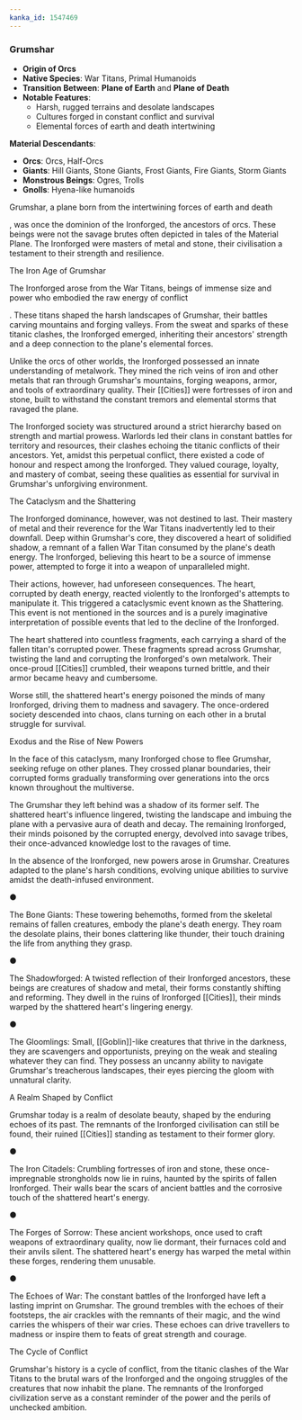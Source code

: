 ```yaml
---
kanka_id: 1547469
---
```


### **Grumshar**

* **Origin of Orcs**
* **Native Species**: War Titans, Primal Humanoids
* **Transition Between**: **Plane of Earth** and **Plane of Death**
* **Notable Features**:
  + Harsh, rugged terrains and desolate landscapes
  + Cultures forged in constant conflict and survival
  + Elemental forces of earth and death intertwining

**Material Descendants**:

* **Orcs**: Orcs, Half-Orcs
* **Giants**: Hill Giants, Stone Giants, Frost Giants, Fire Giants, Storm Giants
* **Monstrous Beings**: Ogres, Trolls
* **Gnolls**: Hyena-like humanoids

Grumshar, a plane born from the intertwining forces of earth and death

, was once the dominion of the Ironforged, the ancestors of orcs. These beings were not the savage brutes often depicted in tales of the Material Plane. The Ironforged were masters of metal and stone, their civilisation a testament to their strength and resilience.

The Iron Age of Grumshar

The Ironforged arose from the War Titans, beings of immense size and power who embodied the raw energy of conflict

. These titans shaped the harsh landscapes of Grumshar, their battles carving mountains and forging valleys. From the sweat and sparks of these titanic clashes, the Ironforged emerged, inheriting their ancestors' strength and a deep connection to the plane's elemental forces.

Unlike the orcs of other worlds, the Ironforged possessed an innate understanding of metalwork. They mined the rich veins of iron and other metals that ran through Grumshar's mountains, forging weapons, armor, and tools of extraordinary quality. Their [[Cities]] were fortresses of iron and stone, built to withstand the constant tremors and elemental storms that ravaged the plane.

The Ironforged society was structured around a strict hierarchy based on strength and martial prowess. Warlords led their clans in constant battles for territory and resources, their clashes echoing the titanic conflicts of their ancestors. Yet, amidst this perpetual conflict, there existed a code of honour and respect among the Ironforged. They valued courage, loyalty, and mastery of combat, seeing these qualities as essential for survival in Grumshar's unforgiving environment.

The Cataclysm and the Shattering

The Ironforged dominance, however, was not destined to last. Their mastery of metal and their reverence for the War Titans inadvertently led to their downfall. Deep within Grumshar's core, they discovered a heart of solidified shadow, a remnant of a fallen War Titan consumed by the plane's death energy. The Ironforged, believing this heart to be a source of immense power, attempted to forge it into a weapon of unparalleled might.

Their actions, however, had unforeseen consequences. The heart, corrupted by death energy, reacted violently to the Ironforged's attempts to manipulate it. This triggered a cataclysmic event known as the Shattering. This event is not mentioned in the sources and is a purely imaginative interpretation of possible events that led to the decline of the Ironforged.

The heart shattered into countless fragments, each carrying a shard of the fallen titan's corrupted power. These fragments spread across Grumshar, twisting the land and corrupting the Ironforged's own metalwork. Their once-proud [[Cities]] crumbled, their weapons turned brittle, and their armor became heavy and cumbersome.

Worse still, the shattered heart's energy poisoned the minds of many Ironforged, driving them to madness and savagery. The once-ordered society descended into chaos, clans turning on each other in a brutal struggle for survival.

Exodus and the Rise of New Powers

In the face of this cataclysm, many Ironforged chose to flee Grumshar, seeking refuge on other planes. They crossed planar boundaries, their corrupted forms gradually transforming over generations into the orcs known throughout the multiverse.

The Grumshar they left behind was a shadow of its former self. The shattered heart's influence lingered, twisting the landscape and imbuing the plane with a pervasive aura of death and decay. The remaining Ironforged, their minds poisoned by the corrupted energy, devolved into savage tribes, their once-advanced knowledge lost to the ravages of time.

In the absence of the Ironforged, new powers arose in Grumshar. Creatures adapted to the plane's harsh conditions, evolving unique abilities to survive amidst the death-infused environment.

●

The Bone Giants: These towering behemoths, formed from the skeletal remains of fallen creatures, embody the plane's death energy. They roam the desolate plains, their bones clattering like thunder, their touch draining the life from anything they grasp.

●

The Shadowforged: A twisted reflection of their Ironforged ancestors, these beings are creatures of shadow and metal, their forms constantly shifting and reforming. They dwell in the ruins of Ironforged [[Cities]], their minds warped by the shattered heart's lingering energy.

●

The Gloomlings: Small, [[Goblin]]-like creatures that thrive in the darkness, they are scavengers and opportunists, preying on the weak and stealing whatever they can find. They possess an uncanny ability to navigate Grumshar's treacherous landscapes, their eyes piercing the gloom with unnatural clarity.

A Realm Shaped by Conflict

Grumshar today is a realm of desolate beauty, shaped by the enduring echoes of its past. The remnants of the Ironforged civilisation can still be found, their ruined [[Cities]] standing as testament to their former glory.

●

The Iron Citadels: Crumbling fortresses of iron and stone, these once-impregnable strongholds now lie in ruins, haunted by the spirits of fallen Ironforged. Their walls bear the scars of ancient battles and the corrosive touch of the shattered heart's energy.

●

The Forges of Sorrow: These ancient workshops, once used to craft weapons of extraordinary quality, now lie dormant, their furnaces cold and their anvils silent. The shattered heart's energy has warped the metal within these forges, rendering them unusable.

●

The Echoes of War: The constant battles of the Ironforged have left a lasting imprint on Grumshar. The ground trembles with the echoes of their footsteps, the air crackles with the remnants of their magic, and the wind carries the whispers of their war cries. These echoes can drive travellers to madness or inspire them to feats of great strength and courage.

The Cycle of Conflict

Grumshar's history is a cycle of conflict, from the titanic clashes of the War Titans to the brutal wars of the Ironforged and the ongoing struggles of the creatures that now inhabit the plane. The remnants of the Ironforged civilization serve as a constant reminder of the power and the perils of unchecked ambition.